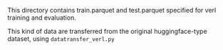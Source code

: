 This directory contains train.parquet and test.parquet specified for verl training and evaluation.

This kind of data are transferred from the original huggingface-type dataset, using `datatransfer_verl.py`
